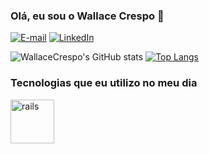### Olá, eu sou o Wallace Crespo 🚀

[![E-mail](https://img.shields.io/badge/Microsoft_Outlook-0078D4?style=for-the-badge&logo=microsoft-outlook&logoColor=white)](wallace123wal@hotmail.com)
[![LinkedIn](https://img.shields.io/badge/LinkedIn-0077B5?style=for-the-badge&logo=linkedin&logoColor=white)](https://www.linkedin.com/in/wallace-crespo-299065191/)

![WallaceCrespo's GitHub stats](https://github-readme-stats.vercel.app/api?username=WallaceCrespo&show_icons=true&theme=midnight-purple )
[![Top Langs](https://github-readme-stats.vercel.app/api/top-langs/?username=WallaceCrespo&layout=compact&langs_count=16&theme=midnight-purple)](https://github.com/anuraghazra/github-readme-stats)

### Tecnologias que eu utilizo no meu dia
<img src="https://cdn.jsdelivr.net/gh/devicons/devicon/icons/java/java-original-wordmark.svg" alt="rails" width="70" heigth="70" style="max-width:100%;"></img>
          



          
